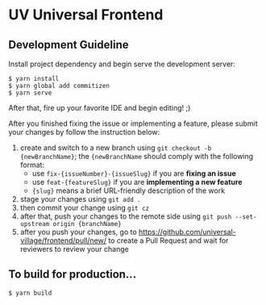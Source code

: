 # UV Universal Frontend

## Development Guideline
Install project dependency and begin serve the development server:
```
$ yarn install
$ yarn global add commitizen
$ yarn serve
```

After that, fire up your favorite IDE and begin editing! ;)

After you finished fixing the issue or implementing a feature, please submit your changes by follow the instruction below:
1. create and switch to a new branch using `git checkout -b {newBranchName}`; the `{newBranchName` should comply with the following format:
    - use `fix-{issueNumber}-{issueSlug}` if you are **fixing an issue**
    - use `feat-{featureSlug}` if you are **implementing a new feature**
    - `{slug}` means a brief URL-friendly description of the work
2. stage your changes using `git add .`
3. then commit your change using `git cz`
4. after that, push your changes to the remote side using `git push --set-upstream origin {branchName}`
5. after you push your changes, go to https://github.com/universal-village/frontend/pull/new/ to create a Pull Request and wait for reviewers to review your change

## To build for production...
```
$ yarn build
```

